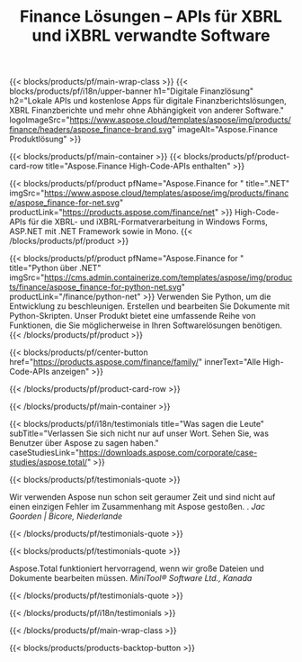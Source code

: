 ﻿---
title: Finance Lösungen – APIs für XBRL und iXBRL verwandte Software 
weight: 30
url: /de/
description: High-Code-APIs und kostenlose Apps zur Verarbeitung der eXtensible Business Reporting Language XBRL- und iXBRL-Formate zur Erstellung von konsolidierten Abschlüssen und mehr
---
{{< blocks/products/pf/main-wrap-class >}}
{{< blocks/products/pf/i18n/upper-banner h1="Digitale Finanzlösung" h2="Lokale APIs und kostenlose Apps für digitale Finanzberichtslösungen, XBRL Finanzberichte und mehr ohne Abhängigkeit von anderer Software." logoImageSrc="https://www.aspose.cloud/templates/aspose/img/products/finance/headers/aspose_finance-brand.svg" imageAlt="Aspose.Finance Produktlösung" >}}

{{< blocks/products/pf/main-container >}}
{{< blocks/products/pf/product-card-row title="Aspose.Finance High-Code-APIs enthalten" >}}

{{< blocks/products/pf/product pfName="Aspose.Finance for " title=".NET" imgSrc="https://www.aspose.cloud/templates/aspose/img/products/finance/aspose_finance-for-net.svg" productLink="https://products.aspose.com/finance/net" >}}
High-Code-APIs für die XBRL- und iXBRL-Formatverarbeitung in Windows Forms, ASP.NET mit .NET Framework sowie in Mono.
{{< /blocks/products/pf/product >}}

{{< blocks/products/pf/product pfName="Aspose.Finance for " title="Python über .NET" imgSrc="https://cms.admin.containerize.com/templates/aspose/img/products/finance/aspose_finance-for-python-net.svg" productLink="/finance/python-net" >}}
Verwenden Sie Python, um die Entwicklung zu beschleunigen. Erstellen und bearbeiten Sie Dokumente mit Python-Skripten. Unser Produkt bietet eine umfassende Reihe von Funktionen, die Sie möglicherweise in Ihren Softwarelösungen benötigen.
{{< /blocks/products/pf/product >}}

{{< blocks/products/pf/center-button href="https://products.aspose.com/finance/family/" innerText="Alle High-Code-APIs anzeigen" >}}

{{< /blocks/products/pf/product-card-row >}}

{{< /blocks/products/pf/main-container >}}

{{< blocks/products/pf/i18n/testimonials title="Was sagen die Leute" subTitle="Verlassen Sie sich nicht nur auf unser Wort. Sehen Sie, was Benutzer über Aspose zu sagen haben." caseStudiesLink="https://downloads.aspose.com/corporate/case-studies/aspose.total/" >}}

{{< blocks/products/pf/testimonials-quote >}}
<p class="first">
 Wir verwenden Aspose nun schon seit geraumer Zeit und sind nicht auf einen einzigen Fehler im Zusammenhang mit Aspose gestoßen. .
 <em>
  Jac Goorden | Bicore, Niederlande
 </em>
</p>

{{< /blocks/products/pf/testimonials-quote >}}

{{< blocks/products/pf/testimonials-quote >}}
<p class="second">
 Aspose.Total funktioniert hervorragend, wenn wir große Dateien und Dokumente bearbeiten müssen.
 <em>
  MiniTool® Software Ltd., Kanada
 </em>
</p>

{{< /blocks/products/pf/testimonials-quote >}}

{{< /blocks/products/pf/i18n/testimonials >}}

{{< /blocks/products/pf/main-wrap-class >}}

{{< blocks/products/products-backtop-button >}}